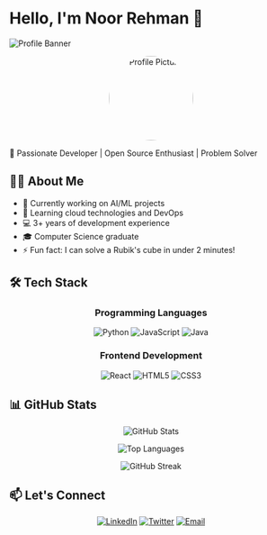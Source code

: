 # Hello, I'm Noor Rehman 👋

![Profile Banner](https://via.placeholder.com/1200x400/333/ffffff?text=Noor+Rehman's+GitHub)  <!-- Replace with your banner image -->

<div align="center">
  <img src="https://via.placeholder.com/200/333/ffffff?text=NR" alt="Profile Picture" width="150" style="border-radius:50%"/>  <!-- Replace with your photo -->
</div>

🚀 Passionate Developer | Open Source Enthusiast | Problem Solver

## 👨‍💻 About Me

- 🔭 Currently working on AI/ML projects
- 🌱 Learning cloud technologies and DevOps
- 💻 3+ years of development experience
- 🎓 Computer Science graduate
- ⚡ Fun fact: I can solve a Rubik's cube in under 2 minutes!

## 🛠 Tech Stack

<div align="center">
  
### Programming Languages
![Python](https://img.shields.io/badge/Python-3776AB?style=for-the-badge&logo=python&logoColor=white)
![JavaScript](https://img.shields.io/badge/JavaScript-F7DF1E?style=for-the-badge&logo=javascript&logoColor=black)
![Java](https://img.shields.io/badge/Java-007396?style=for-the-badge&logo=java&logoColor=white)

### Frontend Development
![React](https://img.shields.io/badge/React-61DAFB?style=for-the-badge&logo=react&logoColor=black)
![HTML5](https://img.shields.io/badge/HTML5-E34F26?style=for-the-badge&logo=html5&logoColor=white)
![CSS3](https://img.shields.io/badge/CSS3-1572B6?style=for-the-badge&logo=css3&logoColor=white)

</div>

## 📊 GitHub Stats

<div align="center">
  
![GitHub Stats](https://github-readme-stats.vercel.app/api?username=NoorRehman1&show_icons=true&theme=radical&hide_border=true)

![Top Languages](https://github-readme-stats.vercel.app/api/top-langs/?username=NoorRehman1&layout=compact&theme=radical&hide_border=true)

![GitHub Streak](https://streak-stats.demolab.com/?user=NoorRehman1&theme=radical&hide_border=true)

</div>

## 📫 Let's Connect

<div align="center">
  
[![LinkedIn](https://img.shields.io/badge/LinkedIn-0077B5?style=for-the-badge&logo=linkedin&logoColor=white)](https://linkedin.com/in/yourprofile)
[![Twitter](https://img.shields.io/badge/Twitter-1DA1F2?style=for-the-badge&logo=twitter&logoColor=white)](https://twitter.com/yourhandle)
[![Email](https://img.shields.io/badge/Email-D14836?style=for-the-badge&logo=gmail&logoColor=white)](mailto:youremail@example.com)

</div>
